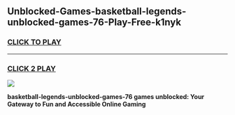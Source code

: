 
## Unblocked-Games-basketball-legends-unblocked-games-76-Play-Free-k1nyk
<h3>
<a href="https://premium76.site?title=basketball-legends-unblocked-games-76&ref=19M">CLICK TO PLAY</a></h3>
<hr>

<h3>
<a href="https://premium76.site?title=basketball-legends-unblocked-games-76&ref=19M">CLICK 2 PLAY</a>
  
</h3>

<a href="https://premium76.site?title=basketball-legends-unblocked-games-76&ref=19M"><img src="https://clearcache.store/games.png"></a>


**basketball-legends-unblocked-games-76 games unblocked: Your Gateway to Fun and Accessible Online Gaming**
